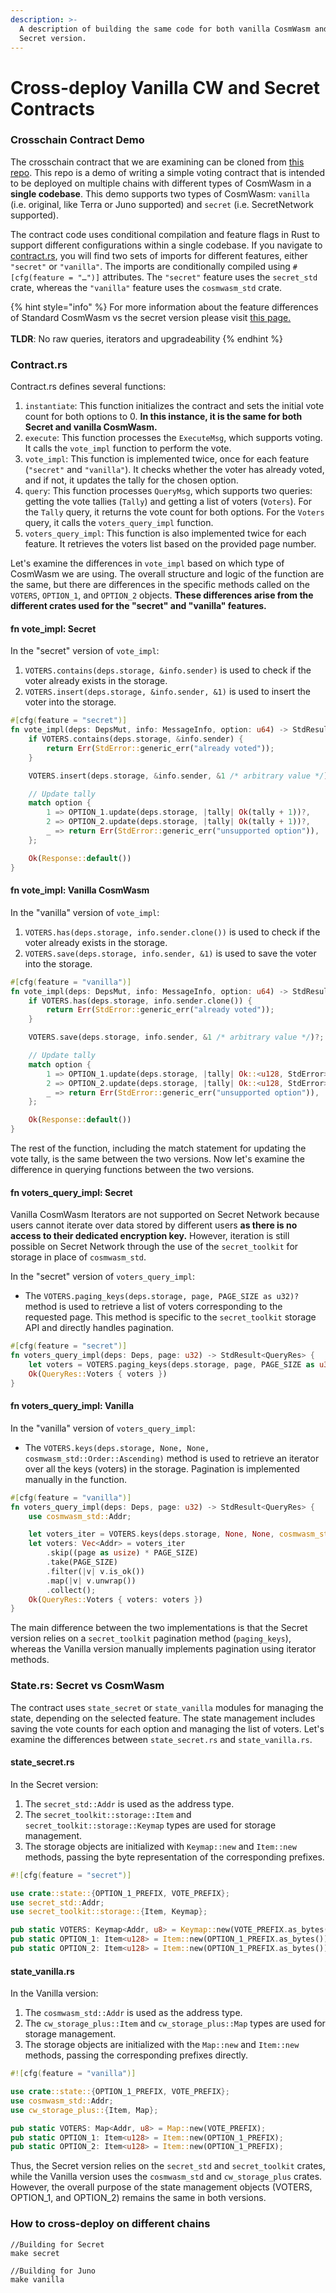 ```yaml
---
description: >-
  A description of building the same code for both vanilla CosmWasm and the
  Secret version.
---
```


# Cross-deploy Vanilla CW and Secret Contracts

### Crosschain Contract Demo

The crosschain contract that we are examining can be cloned from [this repo](https://github.com/scrtlabs/crosschain-contract-demo). This repo is a demo of writing a simple voting contract that is intended to be deployed on multiple chains with different types of CosmWasm in a **single codebase**. This demo supports two types of CosmWasm: `vanilla` (i.e. original, like Terra or Juno supported) and `secret` (i.e. SecretNetwork supported).

The contract code uses conditional compilation and feature flags in Rust to support different configurations within a single codebase. If you navigate to [contract.rs](https://github.com/scrtlabs/crosschain-contract-demo/blob/old-std-name/src/contract.rs), you will find two sets of imports for different features, either `"secret"` or `"vanilla"`. The imports are conditionally compiled using `#[cfg(feature = "…")]` attributes. The `"secret"` feature uses the `secret_std` crate, whereas the `"vanilla"` feature uses the `cosmwasm_std` crate.

{% hint style="info" %}
For more information about the feature differences of Standard CosmWasm vs the secret version please visit [this page.](secret-contract-fundamentals/secret-contract-cosmwasm-framework/differences-from-vanilla-cw.md)\
\
**TLDR**: No raw queries, iterators and upgradeability
{% endhint %}



### Contract.rs

Contract.rs defines several functions:

1. `instantiate`: This function initializes the contract and sets the initial vote count for both options to 0. **In this instance, it is the same for both Secret and vanilla CosmWasm.**&#x20;
2. `execute`: This function processes the `ExecuteMsg`, which supports voting. It calls the `vote_impl` function to perform the vote.
3. `vote_impl`: This function is implemented twice, once for each feature (`"secret"` and `"vanilla"`). It checks whether the voter has already voted, and if not, it updates the tally for the chosen option.
4. `query`: This function processes `QueryMsg`, which supports two queries: getting the vote tallies (`Tally`) and getting a list of voters (`Voters`). For the `Tally` query, it returns the vote count for both options. For the `Voters` query, it calls the `voters_query_impl` function.
5. `voters_query_impl`: This function is also implemented twice for each feature. It retrieves the voters list based on the provided page number.

Let's examine the differences in `vote_impl` based on which type of CosmWasm we are using. The overall structure and logic of the function are the same, but there are differences in the specific methods called on the `VOTERS`, `OPTION_1`, and `OPTION_2` objects. **These differences arise from the different crates used for the "secret" and "vanilla" features.**&#x20;

#### fn vote\_impl: Secret

In the "secret" version of `vote_impl`:

1. `VOTERS.contains(deps.storage, &info.sender)` is used to check if the voter already exists in the storage.
2. `VOTERS.insert(deps.storage, &info.sender, &1)` is used to insert the voter into the storage.

```rust
#[cfg(feature = "secret")]
fn vote_impl(deps: DepsMut, info: MessageInfo, option: u64) -> StdResult<Response> {
    if VOTERS.contains(deps.storage, &info.sender) {
        return Err(StdError::generic_err("already voted"));
    }

    VOTERS.insert(deps.storage, &info.sender, &1 /* arbitrary value */)?;

    // Update tally
    match option {
        1 => OPTION_1.update(deps.storage, |tally| Ok(tally + 1))?,
        2 => OPTION_2.update(deps.storage, |tally| Ok(tally + 1))?,
        _ => return Err(StdError::generic_err("unsupported option")),
    };

    Ok(Response::default())
}
```

#### fn vote\_impl: Vanilla CosmWasm

In the "vanilla" version of `vote_impl`:

1. `VOTERS.has(deps.storage, info.sender.clone())` is used to check if the voter already exists in the storage.
2. `VOTERS.save(deps.storage, info.sender, &1)` is used to save the voter into the storage.

```rust
#[cfg(feature = "vanilla")]
fn vote_impl(deps: DepsMut, info: MessageInfo, option: u64) -> StdResult<Response> {
    if VOTERS.has(deps.storage, info.sender.clone()) {
        return Err(StdError::generic_err("already voted"));
    }

    VOTERS.save(deps.storage, info.sender, &1 /* arbitrary value */)?;

    // Update tally
    match option {
        1 => OPTION_1.update(deps.storage, |tally| Ok::<u128, StdError>(tally + 1))?,
        2 => OPTION_2.update(deps.storage, |tally| Ok::<u128, StdError>(tally + 1))?,
        _ => return Err(StdError::generic_err("unsupported option")),
    };

    Ok(Response::default())
}
```

The rest of the function, including the match statement for updating the vote tally, is the same between the two versions. Now let's examine the difference in querying functions between the two versions.&#x20;

#### fn voters\_query\_impl: Secret

Vanilla CosmWasm Iterators are not supported on Secret Network because users cannot iterate over data stored by different users **as there is no access to their dedicated encryption key.** However, iteration is still possible on Secret Network through the use of the `secret_toolkit` for storage in place of `cosmwasm_std`.&#x20;

In the "secret" version of `voters_query_impl`:

* The `VOTERS.paging_keys(deps.storage, page, PAGE_SIZE as u32)?` method is used to retrieve a list of voters corresponding to the requested page. This method is specific to the `secret_toolkit` storage API and directly handles pagination.&#x20;

```rust
#[cfg(feature = "secret")]
fn voters_query_impl(deps: Deps, page: u32) -> StdResult<QueryRes> {
    let voters = VOTERS.paging_keys(deps.storage, page, PAGE_SIZE as u32)?;
    Ok(QueryRes::Voters { voters })
}
```

#### fn voters\_query\_impl: Vanilla

In the "vanilla" version of `voters_query_impl`:

* The `VOTERS.keys(deps.storage, None, None, cosmwasm_std::Order::Ascending)` method is used to retrieve an iterator over all the keys (voters) in the storage. Pagination is implemented manually in the function.

```rust
#[cfg(feature = "vanilla")]
fn voters_query_impl(deps: Deps, page: u32) -> StdResult<QueryRes> {
    use cosmwasm_std::Addr;

    let voters_iter = VOTERS.keys(deps.storage, None, None, cosmwasm_std::Order::Ascending); //.paging_keys(deps.storage, page, 20)?;
    let voters: Vec<Addr> = voters_iter
        .skip((page as usize) * PAGE_SIZE)
        .take(PAGE_SIZE)
        .filter(|v| v.is_ok())
        .map(|v| v.unwrap())
        .collect();
    Ok(QueryRes::Voters { voters: voters })
}
```

The main difference between the two implementations is that the Secret version relies on a `secret_toolkit` pagination method (`paging_keys`), whereas the Vanilla version manually implements pagination using iterator methods.

### State.rs: Secret vs CosmWasm

The contract uses `state_secret` or `state_vanilla` modules for managing the state, depending on the selected feature. The state management includes saving the vote counts for each option and managing the list of voters. Let's examine the differences between `state_secret.rs` and `state_vanilla.rs`.&#x20;

#### state\_secret.rs

In the Secret version:&#x20;

1. The `secret_std::Addr` is used as the address type.
2. The `secret_toolkit::storage::Item` and `secret_toolkit::storage::Keymap` types are used for storage management.
3. The storage objects are initialized with `Keymap::new` and `Item::new` methods, passing the byte representation of the corresponding prefixes.

```rust
#![cfg(feature = "secret")]

use crate::state::{OPTION_1_PREFIX, VOTE_PREFIX};
use secret_std::Addr;
use secret_toolkit::storage::{Item, Keymap};

pub static VOTERS: Keymap<Addr, u8> = Keymap::new(VOTE_PREFIX.as_bytes());
pub static OPTION_1: Item<u128> = Item::new(OPTION_1_PREFIX.as_bytes());
pub static OPTION_2: Item<u128> = Item::new(OPTION_1_PREFIX.as_bytes());rust
```

#### state\_vanilla.rs

In the Vanilla version:

1. The `cosmwasm_std::Addr` is used as the address type.
2. The `cw_storage_plus::Item` and `cw_storage_plus::Map` types are used for storage management.
3. The storage objects are initialized with the `Map::new` and `Item::new` methods, passing the corresponding prefixes directly.

```rust
#![cfg(feature = "vanilla")]

use crate::state::{OPTION_1_PREFIX, VOTE_PREFIX};
use cosmwasm_std::Addr;
use cw_storage_plus::{Item, Map};

pub static VOTERS: Map<Addr, u8> = Map::new(VOTE_PREFIX);
pub static OPTION_1: Item<u128> = Item::new(OPTION_1_PREFIX);
pub static OPTION_2: Item<u128> = Item::new(OPTION_1_PREFIX);
```

Thus, the Secret version relies on the `secret_std` and `secret_toolkit` crates, while the Vanilla version uses the `cosmwasm_std` and `cw_storage_plus` crates.  However, the overall purpose of the state management objects (VOTERS, OPTION\_1, and OPTION\_2) remains the same in both versions.

### How to cross-deploy on different chains

```
//Building for Secret
make secret

//Building for Juno
make vanilla
```

